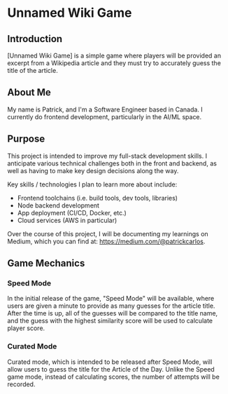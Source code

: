 # Unnamed Wiki Game
## Introduction
[Unnamed Wiki Game] is a simple game where players will be provided an excerpt from a Wikipedia article and they must try to accurately guess the title of the article.

## About Me
My name is Patrick, and I'm a Software Engineer based in Canada. I currently do frontend development, particularly in the AI/ML space. 

## Purpose
This project is intended to improve my full-stack development skills. I anticipate various technical challenges both in the front and backend, as well as having to make key design decisions along the way.

Key skills / technologies I plan to learn more about include:
- Frontend toolchains (i.e. build tools, dev tools, libraries)
- Node backend development
- App deployment (CI/CD, Docker, etc.)
- Cloud services (AWS in particular)

Over the course of this project, I will be documenting my learnings on Medium, which you can find at: https://medium.com/@patrickcarlos.

## Game Mechanics
### Speed Mode
In the initial release of the game, "Speed Mode" will be available, where users are given a minute to provide as many guesses for the article title. After the time is up, all of the guesses will be compared to the title name, and the guess with the highest similarity score will be used to calculate player score.

### Curated Mode
Curated mode, which is intended to be released after Speed Mode, will allow users to guess the title for the Article of the Day. Unlike the Speed game mode, instead of calculating scores, the number of attempts will be recorded. 